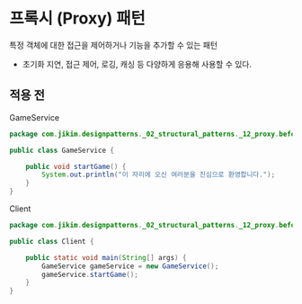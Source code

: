 # 프록시 (Proxy) 패턴
특정 객체에 대한 접근을 제어하거나 기능을 추가할 수 있는 패턴
- 초기화 지연, 접근 제어, 로깅, 캐싱 등 다양하게 응용해 사용할 수 있다.

## 적용 전
GameService
```java
package com.jikim.designpatterns._02_structural_patterns._12_proxy.before;

public class GameService {

	public void startGame() {
		System.out.println("이 자리에 오신 여러분을 진심으로 환영합니다.");
	}
}
```
Client
```java
package com.jikim.designpatterns._02_structural_patterns._12_proxy.before;

public class Client {

	public static void main(String[] args) {
		GameService gameService = new GameService();
		gameService.startGame();
	}
}
```